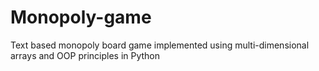 # Monopoly-game
Text based monopoly board game implemented using multi-dimensional arrays and OOP principles in Python
